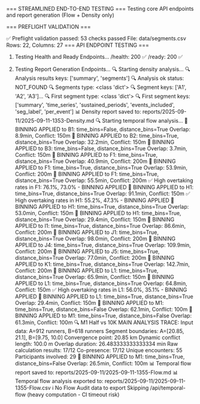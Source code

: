 === STREAMLINED END-TO-END TESTING ===
Testing core API endpoints and report generation (Flow + Density only)

=== PREFLIGHT VALIDATION ===

✅ Preflight validation passed: 53 checks passed
   File: data/segments.csv
   Rows: 22, Columns: 27
=== API ENDPOINT TESTING ===

1. Testing Health and Ready Endpoints...
   /health: 200 ✅
   /ready: 200 ✅

2. Testing Report Generation Endpoints...
🔍 Starting density analysis...
🔍 Analysis results keys: ['summary', 'segments']
🔍 Analysis ok status: NOT_FOUND
🔍 Segments type: <class 'dict'>
🔍 Segment keys: ['A1', 'A2', 'A3']...
🔍 First segment type: <class 'dict'>
🔍 First segment keys: ['summary', 'time_series', 'sustained_periods', 'events_included', 'seg_label', 'per_event']
📊 Density report saved to: reports/2025-09-11/2025-09-11-1353-Density.md
🔍 Starting temporal flow analysis...
🔧 BINNING APPLIED to B1: time_bins=False, distance_bins=True
   Overlap: 8.9min, Conflict: 150m
🔧 BINNING APPLIED to B2: time_bins=True, distance_bins=True
   Overlap: 32.2min, Conflict: 150m
🔧 BINNING APPLIED to B3: time_bins=False, distance_bins=True
   Overlap: 3.7min, Conflict: 150m
🔧 BINNING APPLIED to F1: time_bins=True, distance_bins=True
   Overlap: 40.9min, Conflict: 200m
🔧 BINNING APPLIED to F1: time_bins=True, distance_bins=True
   Overlap: 53.9min, Conflict: 200m
🔧 BINNING APPLIED to F1: time_bins=True, distance_bins=True
   Overlap: 55.5min, Conflict: 200m
✅ High overtaking rates in F1: 76.1%, 73.0% - BINNING APPLIED
🔧 BINNING APPLIED to H1: time_bins=True, distance_bins=True
   Overlap: 91.1min, Conflict: 150m
✅ High overtaking rates in H1: 55.2%, 47.3% - BINNING APPLIED
🔧 BINNING APPLIED to H1: time_bins=True, distance_bins=True
   Overlap: 53.0min, Conflict: 150m
🔧 BINNING APPLIED to H1: time_bins=True, distance_bins=True
   Overlap: 29.4min, Conflict: 150m
🔧 BINNING APPLIED to I1: time_bins=True, distance_bins=True
   Overlap: 86.6min, Conflict: 200m
🔧 BINNING APPLIED to J1: time_bins=True, distance_bins=True
   Overlap: 98.0min, Conflict: 200m
🔧 BINNING APPLIED to J4: time_bins=True, distance_bins=True
   Overlap: 109.9min, Conflict: 200m
🔧 BINNING APPLIED to J5: time_bins=True, distance_bins=True
   Overlap: 77.0min, Conflict: 200m
🔧 BINNING APPLIED to K1: time_bins=True, distance_bins=True
   Overlap: 142.7min, Conflict: 200m
🔧 BINNING APPLIED to L1: time_bins=True, distance_bins=True
   Overlap: 65.9min, Conflict: 150m
🔧 BINNING APPLIED to L1: time_bins=True, distance_bins=True
   Overlap: 64.8min, Conflict: 150m
✅ High overtaking rates in L1: 56.0%, 35.1% - BINNING APPLIED
🔧 BINNING APPLIED to L1: time_bins=True, distance_bins=True
   Overlap: 29.4min, Conflict: 150m
🔧 BINNING APPLIED to M1: time_bins=True, distance_bins=False
   Overlap: 62.1min, Conflict: 100m
🔧 BINNING APPLIED to M1: time_bins=True, distance_bins=False
   Overlap: 61.3min, Conflict: 100m
🔍 M1 Half vs 10K MAIN ANALYSIS TRACE:
  Input data: A=912 runners, B=618 runners
  Segment boundaries: A=[20.85, 21.1], B=[9.75, 10.0]
  Convergence point: 20.85 km
  Dynamic conflict length: 100.0 m
  Overlap duration: 26.483333333333334 min
  Raw calculation results: 17/12
  Co-presence: 17/12
  Unique encounters: 55
  Participants involved: 29
🔧 BINNING APPLIED to M1: time_bins=True, distance_bins=False
   Overlap: 26.5min, Conflict: 100m
📊 Temporal flow report saved to: reports/2025-09-11/2025-09-11-1355-Flow.md
📊 Temporal flow analysis exported to: reports/2025-09-11/2025-09-11-1355-Flow.csv
ℹ️  No Flow Audit data to export
   Skipping /api/temporal-flow (heavy computation - CI timeout risk)
